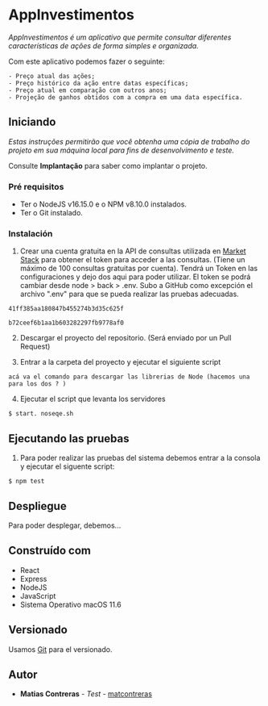 # AppInvestimentos

_AppInvestimentos é um aplicativo que permite consultar diferentes características de ações de forma simples e organizada._

Com este aplicativo podemos fazer o seguinte:

    - Preço atual das ações;
    - Preço histórico da ação entre datas específicas;
    - Preço atual em comparação com outros anos;
    - Projeção de ganhos obtidos com a compra em uma data específica.

## Iniciando

_Estas instruções permitirão que você obtenha uma cópia de trabalho do projeto em sua máquina local para fins de desenvolvimento e teste._

Consulte **Implantação** para saber como implantar o projeto.


### Pré requisitos

- Ter o NodeJS v16.15.0 e o NPM v8.10.0 instalados.
- Ter o Git instalado.

### Instalación

1. Crear una cuenta gratuita en la API de consultas utilizada en [Market Stack](https://marketstack.com/signup/free) para obtener el token para acceder a las consultas. (Tiene un máximo de 100 consultas gratuitas por cuenta). Tendrá un Token en las configuraciones y dejo dos aqui para poder utilizar. El token se podrá cambiar desde node > back > .env. Subo a GitHub como excepción el archivo ".env" para que se pueda realizar las pruebas adecuadas. 

```
41ff385aa180847b455274b3d35c625f
```
```
b72ceef6b1aa1b603282297fb9778af0
```

2. Descargar el proyecto del repositorio. (Será enviado por un Pull Request) 

3. Entrar a la carpeta del proyecto y ejecutar el siguiente script

```
acá va el comando para descargar las librerias de Node (hacemos una para los dos ? )
```

4. Ejecutar el script que levanta los servidores
```
$ start. noseqe.sh
```


## Ejecutando las pruebas

1. Para poder realizar las pruebas del sistema debemos entrar a la consola y ejecutar el siguente script:  
```
$ npm test
```

## Despliegue

Para poder desplegar, debemos...

## Construído com

* React
* Express
* NodeJS
* JavaScript
* Sistema Operativo macOS 11.6

## Versionado 

Usamos [Git](https://git-scm.com) para el versionado.

## Autor

* **Matias Contreras** - *Test* - [matcontreras](https://github.com/matcontreras)
